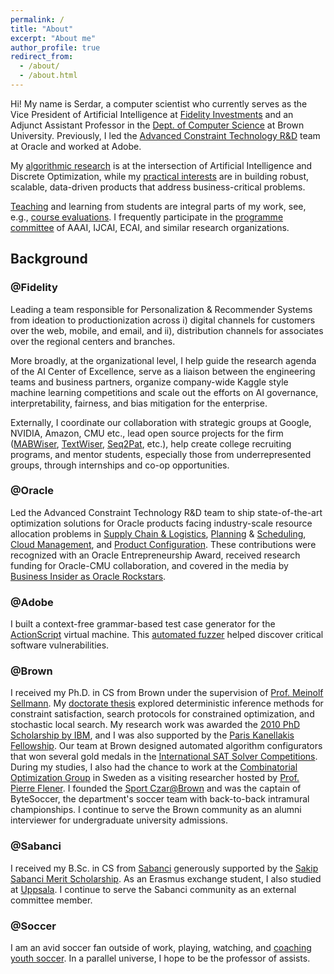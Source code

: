 ```yaml
---
permalink: /
title: "About"
excerpt: "About me"
author_profile: true
redirect_from: 
  - /about/
  - /about.html
---
```


Hi! My name is Serdar, a computer scientist who currently serves as the Vice President of Artificial Intelligence at [Fidelity Investments](https://www.fidelitylabs.com/) and an Adjunct Assistant Professor in the [Dept. of Computer Science](http://cs.brown.edu/) at Brown University. Previously, I led the [Advanced Constraint Technology R&D](https://www.oracle.com/artificial-intelligence/) team at Oracle and worked at Adobe.

My [algorithmic research](https://skadio.github.io/publications/) is at the intersection of Artificial Intelligence and Discrete Optimization, while my [practical interests](https://skadio.github.io/software/) are in building robust, scalable, data-driven products that address business-critical problems. 

[Teaching](https://skadio.github.io/teaching/) and learning from students are integral parts of my work, see, e.g., [course evaluations](https://github.com/skadio/skadio.github.io/blob/master/files/Student_Evaluations.pdf). I frequently participate in the [programme committee](https://skadio.github.io/service/) of AAAI, IJCAI, ECAI, and similar research organizations.

## Background

### @Fidelity

Leading a team responsible for Personalization & Recommender Systems from ideation to productionization across i) digital channels for customers over the web, mobile, and email, and ii), distribution channels for associates over the regional centers and branches. 

More broadly, at the organizational level, I help guide the research agenda of the AI Center of Excellence, serve as a liaison between the engineering teams and business partners, organize company-wide Kaggle style machine learning competitions and scale out the efforts on AI governance, interpretability, fairness, and bias mitigation for the enterprise. 

Externally, I coordinate our collaboration with strategic groups at Google, NVIDIA, Amazon, CMU etc., lead open source projects for the firm ([MABWiser](https://github.com/fidelity/mabwiser), [TextWiser](https://github.com/fidelity/textwiser), [Seq2Pat](https://github.com/fidelity/seq2pat), etc.), help create college recruiting programs, and mentor students, especially those from underrepresented groups, through internships and co-op opportunities.

### @Oracle

Led the Advanced Constraint Technology R&D team to ship state-of-the-art optimization solutions for Oracle products facing industry-scale resource allocation problems in [Supply Chain & Logistics](https://www.oracle.com/scm/), [Planning](https://www.oracle.com/erp/) & [Scheduling](https://www.oracle.com/human-capital-management/), [Cloud Management](https://www.oracle.com/java/coherence/), and [Product Configuration](https://www.oracle.com/cx/). These contributions were recognized with an Oracle Entrepreneurship Award, received research funding for Oracle-CMU collaboration, and covered in the media by [Business Insider as Oracle Rockstars](https://www.businessinsider.com/oracle-rock-star-engineers-2016-3?op=0#serdar-kadioglu-turning-theory-into-products-21).

### @Adobe

I built a context-free grammar-based test case generator for the [ActionScript](https://en.wikipedia.org/wiki/ActionScript) virtual machine. This [automated fuzzer](https://en.wikipedia.org/wiki/Fuzzing) helped discover critical software vulnerabilities. 

### @Brown

I received my Ph.D. in CS from Brown under the supervision of [Prof. Meinolf Sellmann](https://en.wikipedia.org/wiki/Meinolf_Sellmann). My [doctorate thesis](http://cs.brown.edu/research/pubs/theses/phd/2012/kadioglu.pdf) explored deterministic inference methods for constraint satisfaction, search protocols for constrained optimization, and stochastic local search. My research work was awarded the [2010 PhD Scholarship by IBM](http://www.research.ibm.com/university/awards/phdfellowship.shtml), and I was also supported by the [Paris Kanellakis Fellowship](https://en.wikipedia.org/wiki/Paris_Kanellakis). Our team at Brown designed automated algorithm configurators that won several gold medals in the [International SAT Solver Competitions](http://www.satcompetition.org/). During my studies, I also had the chance to work at the [Combinatorial Optimization Group](http://www.it.uu.se/research/group/astra) in Sweden as a visiting researcher hosted by [Prof. Pierre Flener](http://user.it.uu.se/~pierref/). I founded the [Sport Czar@Brown](http://cs.brown.edu/degrees/misc/jobs/jobs.html#sport) and was the captain of ByteSoccer, the department's soccer team with back-to-back intramural championships. I continue to serve the Brown community as an alumni interviewer for undergraduate university admissions. 

### @Sabanci

I received my B.Sc. in CS from [Sabanci](https://cs.sabanciuniv.edu/) generously supported by the [Sakip Sabanci Merit Scholarship](https://www.sabanciuniv.edu/en/scholarship-opportunities-offered-during-education-period). As an Erasmus exchange student, I also studied at [Uppsala](https://www.it.uu.se/research/computing_science). I continue to serve the Sabanci community as an external committee member. 

### @Soccer

I am an avid soccer fan outside of work, playing, watching, and [coaching youth soccer](https://www.sportsmanager.us/readingyouthsoccer.htm). In a parallel universe, I hope to be the professor of assists. 